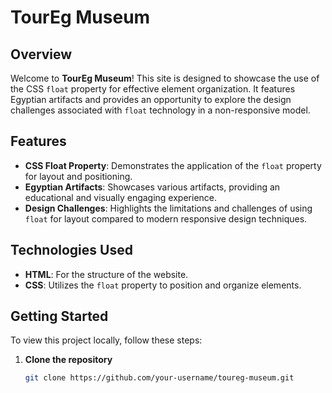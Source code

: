 # TourEg Museum

## Overview

Welcome to **TourEg Museum**! This site is designed to showcase the use of the CSS `float` property for effective element organization. It features Egyptian artifacts and provides an opportunity to explore the design challenges associated with `float` technology in a non-responsive model.

## Features

- **CSS Float Property**: Demonstrates the application of the `float` property for layout and positioning.
- **Egyptian Artifacts**: Showcases various artifacts, providing an educational and visually engaging experience.
- **Design Challenges**: Highlights the limitations and challenges of using `float` for layout compared to modern responsive design techniques.

## Technologies Used

- **HTML**: For the structure of the website.
- **CSS**: Utilizes the `float` property to position and organize elements.

## Getting Started

To view this project locally, follow these steps:

1. **Clone the repository**

   ```bash
   git clone https://github.com/your-username/toureg-museum.git

